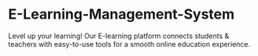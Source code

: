 # E-Learning-Management-System
Level up your learning! Our E-learning platform connects students &amp; teachers with easy-to-use tools for a smooth online education experience.
